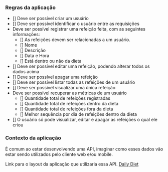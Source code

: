 ### Regras da aplicação

- [] Deve ser possível criar um usuário
- [] Deve ser possível identificar o usuário entre as requisições
- Deve ser possível registrar uma refeição feita, com as seguintes informações:
  - [] As refeições devem ser relacionadas a um usuário.
  - [] Nome
  - [] Descrição
  - [] Data e Hora
  - [] Está dentro ou não da dieta
- [] Deve ser possível editar uma refeição, podendo alterar todos os dados acima
- [] Deve ser possível apagar uma refeição
- [] Deve ser possível listar todas as refeições de um usuário
- [] Deve ser possível visualizar uma única refeição
- Deve ser possível recuperar as métricas de um usuário
  - [] Quantidade total de refeições registradas
  - [] Quantidade total de refeições dentro da dieta
  - [] Quantidade total de refeições fora da dieta
  - [] Melhor sequência por dia de refeições dentro da dieta
- [] O usuário só pode visualizar, editar e apagar as refeições o qual ele criou

### Contexto da aplicação

É comum ao estar desenvolvendo uma API, imaginar como esses dados vão estar sendo utilizados pelo cliente web e/ou mobile.

Link para o layout da aplicação que utilizaria essa API.
[Daily Diet](https://www.figma.com/community/file/1218573349379609244)